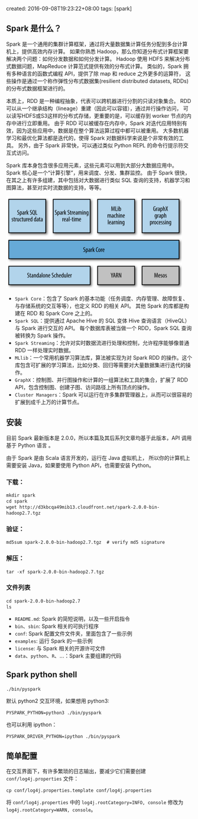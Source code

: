 created: 2016-09-08T19:23:22+08:00
tags: [spark]


## Spark 是什么？

Spark 是一个通用的集群计算框架，通过将大量数据集计算任务分配到多台计算机上，提供高效内存计算。
如果你熟悉 Hadoop，那么你知道分布式计算框架要解决两个问题：如何分发数据和如何分发计算。
Hadoop 使用 HDFS 来解决分布式数据问题，MapReduce 计算范式提供有效的分布式计算。
类似的，Spark 拥有多种语言的函数式编程 API，提供了除 map 和 reduce 之外更多的运算符，
这些操作是通过一个称作弹性分布式数据集(resilient distributed datasets, RDDs)的分布式数据框架进行的。

本质上，RDD 是一种编程抽象，代表可以跨机器进行分割的只读对象集合。
RDD 可以从一个继承结构（lineage）重建（因此可以容错），通过并行操作访问，
可以读写HDFS或S3这样的分布式存储，更重要的是，可以缓存到 worker 节点的内存中进行立即重用。
由于 RDD 可以被缓存在内存中，Spark 对迭代应用特别有效，因为这些应用中，数据是在整个算法运算过程中都可以被重用。
大多数机器学习和最优化算法都是迭代的，使得 Spark 对数据科学来说是个非常有效的工具。
另外，由于 Spark 非常快，可以通过类似 Python REPL 的命令行提示符交互式访问。

Spark 库本身包含很多应用元素，这些元素可以用到大部分大数据应用中。
Spark 核心是一个“计算引擎”，用来调度、分发、集群监控。
由于 Spark 很快，在其之上有许多组建，其中包括对大数据进行类似 SQL 查询的支持，机器学习和图算法，甚至对实时流数据的支持，等等。

![spark stack](/media/spark/spark_stack.png)

* `Spark Core`：包含了 Spark 的基本功能（任务调度、内存管理、故障恢复、与存储系统的交互等等），也定义 RDD 的相关 API。
  其他 Spark 的库都是构建在 RDD 和 Spark Core 之上的。
* `Spark SQL`：提供通过 Apache Hive 的 SQL 变体 Hive 查询语言（HiveQL）与 Spark 进行交互的 API。
  每个数据库表被当做一个 RDD，Spark SQL 查询被转换为 Spark 操作。
* `Spark Streaming`：允许对实时数据流进行处理和控制，允许程序能够像普通 RDD 一样处理实时数据。
* `MLlib`：一个常用机器学习算法库，算法被实现为对 Spark RDD 的操作。这个库包含可扩展的学习算法，比如分类、回归等需要对大量数据集进行迭代的操作。
* `GraphX`：控制图、并行图操作和计算的一组算法和工具的集合，扩展了 RDD API，包含控制图、创建子图、访问路径上所有顶点的操作。
* `Cluster Managers`：Spark 可以运行在许多集群管理器上，从而可以很容易的扩展到成千上万的计算节点。


## 安装

目前 Spark 最新版本是 2.0.0，所以本篇及其后系列文章均基于此版本，API 调用基于 Python 语言 。

由于 Spark 是由 Scala 语言开发的，运行在 Java 虚拟机上，
所以你的计算机上需要安装 Java，如果要使用 Python API，也需要安装 Python。

### 下载：

```
mkdir spark
cd spark
wget http://d3kbcqa49mib13.cloudfront.net/spark-2.0.0-bin-hadoop2.7.tgz
```

### 验证：

```
md5sum spark-2.0.0-bin-hadoop2.7.tgz  # verify md5 signature
```

### 解压：

```
tar -xf spark-2.0.0-bin-hadoop2.7.tgz
```

### 文件列表

```
cd spark-2.0.0-bin-hadoop2.7
ls
```

* `README.md`: Spark 的简短说明，以及一些开启指令
* `bin`、`sbin`: Spark 相关的可执行程序
* `conf`: Spark 配置文件文件夹，里面包含了一些示例
* `examples`: 运行 Spark 的一些示例
* `license`: 与 Spark 相关的开源许可文件
* `data`、`python`、`R`、...：Spark 主要组建的代码


## Spark python shell

```
./bin/pyspark
```

默认 python2 交互环境，如果想用 python3:

```
PYSPARK_PYTHON=python3 ./bin/pyspark
```

也可以利用 ipython：

```
PYSPARK_DRIVER_PYTHON=ipython ./bin/pyspark
```


## 简单配置

在交互界面下，有许多繁琐的日志输出，要减少它们需要创建 `conf/log4j.properties` 文件：

```
cp conf/log4j.properties.template conf/log4j.properties
```

将 `conf/log4j.properties` 中的 `log4j.rootCategory=INFO, console` 修改为 `log4j.rootCategory=WARN, console`。
